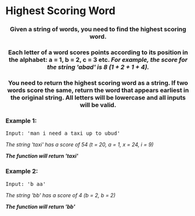 # Highest Scoring Word

<div align = "center">
  
<h3> Given a string of words, you need to find the highest scoring word. </h3>
<h3>Each letter of a word scores points according to its position in the alphabet: a = 1, b = 2, c = 3 etc.
<em>For example, the score for the string 'abad' is 8 (1 + 2 + 1 + 4).</em>
</h3>
<h3>You need to return the highest scoring word as a string. If two words score the same, return the word that appears earliest in the original string. All letters will be lowercase and all inputs will be valid.</h3>

</div>

<h3>Example 1:</h3>
<pre>
Input: 'man i need a taxi up to ubud' 
</pre>

<p>
<em>The string 'taxi' has a score of 54 (t = 20, a = 1, x = 24, i = 9)
  
  <strong>The function will return 'taxi'</strong>
    </em>
</p>

<h3>Example 2:</h3>
<pre>
Input: 'b aa' 
</pre>

<p>
<em>The string 'bb' has a score of 4 (b = 2, b = 2) 
  
  <strong>The function will return 'bb'</strong>
  </em>
</p>

<!-- <h3>Example 3:</h3>
<pre>
132189  >  1 + 3 + 2 + 1 + 8 + 9 = 24  >  2 + 4 = 6
</pre>

<p>
<em>When the number 132189 is separated, it splits its digits in 1, 3, 2, 1, 8 and 9. When those are added, we receive 24.

  Since 24 still has two digits, we split again into 2 & 4. (After adding 2 & 4, we receive 6)

  <strong>The function will return 6.</strong></em>
</p>

-->
